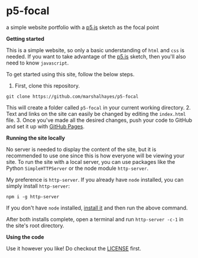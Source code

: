 # p5-focal

a simple website portfolio with a [p5.js](https://p5js.org) sketch as the focal point

**Getting started**

This is a simple website, so only a basic understanding of `html` and `css` is needed. If you want to take advantage of the [p5.js](https://p5js.org) sketch, then you'll also need to know `javascript`.

To get started using this site, follow the below steps.

1. First, clone this repository.

  `git clone https://github.com/marshalhayes/p5-focal`

  This will create a folder called `p5-focal` in your current working directory.
2. Text and links on the site can easily be changed by editing the `index.html` file.
3. Once you've made all the desired changes, push your code to GitHub and set it up with [GitHub Pages](https://pages.github.com/).

**Running the site locally**

No server is needed to display the content of the site, but it is recommended to use one since this is how everyone will be viewing your site. To run the site with a local server, you can use packages like the Python `SimpleHTTPServer` or the node module `http-server`.

My preference is `http-server`. If you already have `node` installed, you can simply install `http-server`:

`npm i -g http-server`

If you don't have `node` installed, [install it](https://nodejs.org/) and then run the above command.

After both installs complete, open a terminal and run `http-server -c-1` in the site's root directory.

**Using the code**

Use it however you like! Do checkout the [LICENSE](LICENSE) first.
